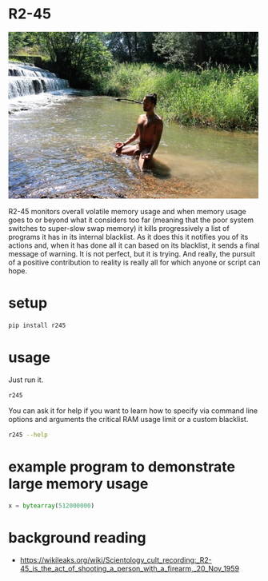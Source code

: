 # R2-45

![](https://raw.githubusercontent.com/wdbm/r245/master/media/r245.png)

R2-45 monitors overall volatile memory usage and when memory usage goes to or beyond what it considers too far (meaning that the poor system switches to super-slow swap memory) it kills progressively a list of programs it has in its internal blacklist. As it does this it notifies you of its actions and, when it has done all it can based on its blacklist, it sends a final message of warning. It is not perfect, but it is trying. And really, the pursuit of a positive contribution to reality is really all for which anyone or script can hope.

# setup

```Bash
pip install r245
```

# usage

Just run it.

```Bash
r245
```

You can ask it for help if you want to learn how to specify via command line options and arguments the critical RAM usage limit or a custom blacklist.

```Bash
r245 --help
```

# example program to demonstrate large memory usage

```Python
x = bytearray(512000000)
```

# background reading

- <https://wikileaks.org/wiki/Scientology_cult_recording:_R2-45_is_the_act_of_shooting_a_person_with_a_firearm,_20_Nov_1959>
